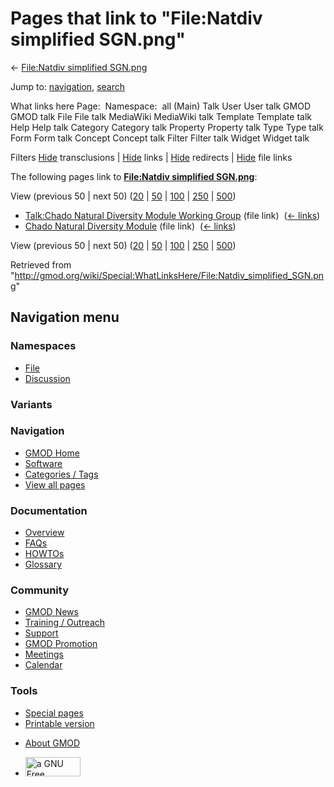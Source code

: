 <div id="mw-page-base" class="noprint">

</div>

<div id="mw-head-base" class="noprint">

</div>

<div id="content" class="mw-body" role="main">

<span id="top"></span>

<div id="mw-js-message" style="display:none;">

</div>



# <span dir="auto">Pages that link to "File:Natdiv simplified SGN.png"</span>

<div id="bodyContent">

<div id="contentSub">

← [File:Natdiv simplified
SGN.png](/wiki/File:Natdiv_simplified_SGN.png "File:Natdiv simplified SGN.png")

</div>

<div id="jump-to-nav" class="mw-jump">

Jump to: [navigation](#mw-navigation), [search](#p-search)

</div>

<div id="mw-content-text">

What links here Page:  Namespace:  all (Main) Talk User User talk GMOD
GMOD talk File File talk MediaWiki MediaWiki talk Template Template talk
Help Help talk Category Category talk Property Property talk Type Type
talk Form Form talk Concept Concept talk Filter Filter talk Widget
Widget talk

Filters
[Hide](/mediawiki/index.php?title=Special:WhatLinksHere/File:Natdiv_simplified_SGN.png&hidetrans=1 "Special:WhatLinksHere/File:Natdiv simplified SGN.png")
transclusions \|
[Hide](/mediawiki/index.php?title=Special:WhatLinksHere/File:Natdiv_simplified_SGN.png&hidelinks=1 "Special:WhatLinksHere/File:Natdiv simplified SGN.png")
links \|
[Hide](/mediawiki/index.php?title=Special:WhatLinksHere/File:Natdiv_simplified_SGN.png&hideredirs=1 "Special:WhatLinksHere/File:Natdiv simplified SGN.png")
redirects \|
[Hide](/mediawiki/index.php?title=Special:WhatLinksHere/File:Natdiv_simplified_SGN.png&hideimages=1 "Special:WhatLinksHere/File:Natdiv simplified SGN.png")
file links

The following pages link to **[File:Natdiv simplified
SGN.png](/wiki/File:Natdiv_simplified_SGN.png "File:Natdiv simplified SGN.png")**:

View (previous 50 \| next 50)
([20](/mediawiki/index.php?title=Special:WhatLinksHere/File:Natdiv_simplified_SGN.png&limit=20 "Special:WhatLinksHere/File:Natdiv simplified SGN.png")
\|
[50](/mediawiki/index.php?title=Special:WhatLinksHere/File:Natdiv_simplified_SGN.png&limit=50 "Special:WhatLinksHere/File:Natdiv simplified SGN.png")
\|
[100](/mediawiki/index.php?title=Special:WhatLinksHere/File:Natdiv_simplified_SGN.png&limit=100 "Special:WhatLinksHere/File:Natdiv simplified SGN.png")
\|
[250](/mediawiki/index.php?title=Special:WhatLinksHere/File:Natdiv_simplified_SGN.png&limit=250 "Special:WhatLinksHere/File:Natdiv simplified SGN.png")
\|
[500](/mediawiki/index.php?title=Special:WhatLinksHere/File:Natdiv_simplified_SGN.png&limit=500 "Special:WhatLinksHere/File:Natdiv simplified SGN.png"))

- [Talk:Chado Natural Diversity Module Working
  Group](/wiki/Talk:Chado_Natural_Diversity_Module_Working_Group "Talk:Chado Natural Diversity Module Working Group")
  (file link) ‎ <span class="mw-whatlinkshere-tools">([←
  links](/mediawiki/index.php?title=Special:WhatLinksHere&target=Talk%3AChado+Natural+Diversity+Module+Working+Group "Special:WhatLinksHere"))</span>
- [Chado Natural Diversity
  Module](/wiki/Chado_Natural_Diversity_Module "Chado Natural Diversity Module")
  (file link) ‎ <span class="mw-whatlinkshere-tools">([←
  links](/mediawiki/index.php?title=Special:WhatLinksHere&target=Chado+Natural+Diversity+Module "Special:WhatLinksHere"))</span>

View (previous 50 \| next 50)
([20](/mediawiki/index.php?title=Special:WhatLinksHere/File:Natdiv_simplified_SGN.png&limit=20 "Special:WhatLinksHere/File:Natdiv simplified SGN.png")
\|
[50](/mediawiki/index.php?title=Special:WhatLinksHere/File:Natdiv_simplified_SGN.png&limit=50 "Special:WhatLinksHere/File:Natdiv simplified SGN.png")
\|
[100](/mediawiki/index.php?title=Special:WhatLinksHere/File:Natdiv_simplified_SGN.png&limit=100 "Special:WhatLinksHere/File:Natdiv simplified SGN.png")
\|
[250](/mediawiki/index.php?title=Special:WhatLinksHere/File:Natdiv_simplified_SGN.png&limit=250 "Special:WhatLinksHere/File:Natdiv simplified SGN.png")
\|
[500](/mediawiki/index.php?title=Special:WhatLinksHere/File:Natdiv_simplified_SGN.png&limit=500 "Special:WhatLinksHere/File:Natdiv simplified SGN.png"))

</div>

<div class="printfooter">

Retrieved from
"<http://gmod.org/wiki/Special:WhatLinksHere/File:Natdiv_simplified_SGN.png>"

</div>

<div id="catlinks" class="catlinks catlinks-allhidden">

</div>

<div class="visualClear">

</div>

</div>

</div>

<div id="mw-navigation">

## Navigation menu

<div id="mw-head">



<div id="left-navigation">

<div id="p-namespaces" class="vectorTabs" role="navigation"
aria-labelledby="p-namespaces-label">

### Namespaces

- <span id="ca-nstab-image"><a href="/wiki/File:Natdiv_simplified_SGN.png" accesskey="c"
  title="View the file page [c]">File</a></span>
- <span id="ca-talk"><a
  href="/mediawiki/index.php?title=File_talk:Natdiv_simplified_SGN.png&amp;action=edit&amp;redlink=1"
  accesskey="t"
  title="Discussion about the content page [t]">Discussion</a></span>

</div>

<div id="p-variants" class="vectorMenu emptyPortlet" role="navigation"
aria-labelledby="p-variants-label">

### 

### Variants[](#)

<div class="menu">

</div>

</div>

</div>

<div id="right-navigation">





</div>



</div>

</div>

</div>

<div id="mw-panel">

<div id="p-logo" role="banner">

<a href="/wiki/Main_Page"
style="background-image: url(http://gmod.org/images/GMOD-cogs.png);"
title="Visit the main page"></a>

</div>

<div id="p-Navigation" class="portal" role="navigation"
aria-labelledby="p-Navigation-label">

### Navigation

<div class="body">

- <span id="n-GMOD-Home">[GMOD Home](/wiki/Main_Page)</span>
- <span id="n-Software">[Software](/wiki/GMOD_Components)</span>
- <span id="n-Categories-.2F-Tags">[Categories /
  Tags](/wiki/Categories)</span>
- <span id="n-View-all-pages">[View all
  pages](/wiki/Special:AllPages)</span>

</div>

</div>

<div id="p-Documentation" class="portal" role="navigation"
aria-labelledby="p-Documentation-label">

### Documentation

<div class="body">

- <span id="n-Overview">[Overview](/wiki/Overview)</span>
- <span id="n-FAQs">[FAQs](/wiki/Category:FAQ)</span>
- <span id="n-HOWTOs">[HOWTOs](/wiki/Category:HOWTO)</span>
- <span id="n-Glossary">[Glossary](/wiki/Glossary)</span>

</div>

</div>

<div id="p-Community" class="portal" role="navigation"
aria-labelledby="p-Community-label">

### Community

<div class="body">

- <span id="n-GMOD-News">[GMOD News](/wiki/GMOD_News)</span>
- <span id="n-Training-.2F-Outreach">[Training /
  Outreach](/wiki/Training_and_Outreach)</span>
- <span id="n-Support">[Support](/wiki/Support)</span>
- <span id="n-GMOD-Promotion">[GMOD
  Promotion](/wiki/GMOD_Promotion)</span>
- <span id="n-Meetings">[Meetings](/wiki/Meetings)</span>
- <span id="n-Calendar">[Calendar](/wiki/Calendar)</span>

</div>

</div>

<div id="p-tb" class="portal" role="navigation"
aria-labelledby="p-tb-label">

### Tools

<div class="body">

- <span id="t-specialpages"><a href="/wiki/Special:SpecialPages" accesskey="q"
  title="A list of all special pages [q]">Special pages</a></span>
- <span id="t-print"><a
  href="/mediawiki/index.php?title=Special:WhatLinksHere/File:Natdiv_simplified_SGN.png&amp;printable=yes"
  rel="alternate" accesskey="p"
  title="Printable version of this page [p]">Printable version</a></span>

</div>

</div>

</div>

</div>

<div id="footer" role="contentinfo">

- <span id="footer-places-about">[About
  GMOD](/wiki/GMOD:About "GMOD:About")</span>

<!-- -->

- <span id="footer-copyrightico">[<img src="http://www.gnu.org/graphics/gfdl-logo-small.png" width="88"
  height="31" alt="a GNU Free Documentation License" />](http://www.gnu.org/licenses/fdl-1.3.html)</span>


<div style="clear:both">

</div>

</div>
